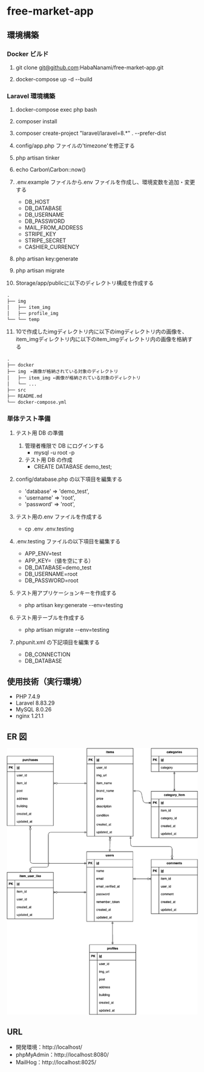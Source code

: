 # free-market-app

## 環境構築

### Docker ビルド

1. git clone git@github.com:HabaNanami/free-market-app.git

2. docker-compose up -d --build

### Laravel 環境構築

1. docker-compose exec php bash

2. composer install

3. composer create-project "laravel/laravel=8.\*" . --prefer-dist

4. config/app.php ファイルの'timezone'を修正する

5. php artisan tinker

6. echo Carbon\Carbon::now()

7. .env.example ファイルから.env ファイルを作成し、環境変数を追加・変更する

   - DB_HOST
   - DB_DATABASE
   - DB_USERNAME
   - DB_PASSWORD
   - MAIL_FROM_ADDRESS
   - STRIPE_KEY
   - STRIPE_SECRET
   - CASHIER_CURRENCY

8. php artisan key:generate

9. php artisan migrate

10. Storage/app/publicに以下のディレクトリ構成を作成する
```
.
├── img
│   ├── item_img
│   ├── profile_img
└── └── temp
```
11. 10で作成したimgディレクトリ内に以下のimgディレクトリ内の画像を、item_imgディレクトリ内に以下のitem_imgディレクトリ内の画像を格納する
```
.
├── docker
├── img　←画像が格納されている対象のディレクトリ
│   ├── item_img ←画像が格納されている対象のディレクトリ
│   └── ...
├── src
├── README.md
└── docker-compose.yml
```

### 単体テスト準備

1. テスト用 DB の準備

   1. 管理者権限で DB にログインする
      - mysql -u root -p
   2. テスト用 DB の作成
      - CREATE DATABASE demo_test;

2. config/database.php の以下項目を編集する

   - 'database' => 'demo_test',
   - 'username' => 'root',
   - 'password' => 'root',

3. テスト用の.env ファイルを作成する

   - cp .env .env.testing

4. .env.testing ファイルの以下項目を編集する

   - APP_ENV=test
   - APP_KEY=（値を空にする）
   - DB_DATABASE=demo_test
   - DB_USERNAME=root
   - DB_PASSWORD=root

5. テスト用アプリケーションキーを作成する

   - php artisan key:generate --env=testing

6. テスト用テーブルを作成する

   - php artisan migrate --env=testing

7. phpunit.xml の下記項目を編集する
   - DB_CONNECTION
   - DB_DATABASE

## 使用技術（実行環境）

- PHP 7.4.9
- Laravel 8.83.29
- MySQL 8.0.26
- nginx 1.21.1

## ER 図

<img src="ER.drawio.png">

## URL

- 開発環境：http://localhost/
- phpMyAdmin：http://localhost:8080/
- MailHog：http://localhost:8025/
